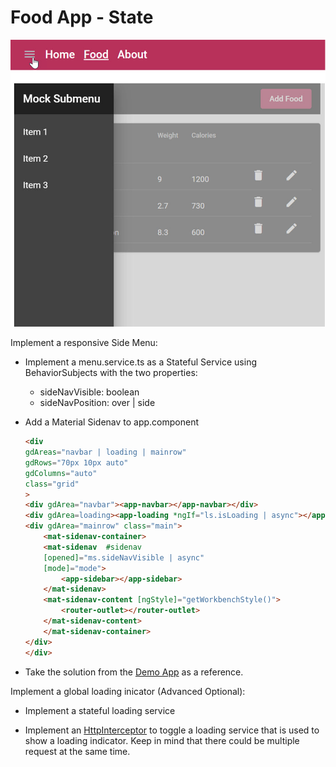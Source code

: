 # Food App - State

![menu](_images/menu.jpg)

Implement a responsive Side Menu:

- Implement a menu.service.ts as a Stateful Service using BehaviorSubjects with the two properties:

    - sideNavVisible: boolean
    - sideNavPosition: over | side

- Add a Material Sidenav to app.component   

    ```html
    <div
    gdAreas="navbar | loading | mainrow"
    gdRows="70px 10px auto"
    gdColumns="auto"
    class="grid"
    >
    <div gdArea="navbar"><app-navbar></app-navbar></div>
    <div gdArea=loading><app-loading *ngIf="ls.isLoading | async"></app-loading> </div>
    <div gdArea="mainrow" class="main">
        <mat-sidenav-container>
        <mat-sidenav  #sidenav
        [opened]="ms.sideNavVisible | async"
        [mode]="mode">
            <app-sidebar></app-sidebar>
        </mat-sidenav>
        <mat-sidenav-content [ngStyle]="getWorkbenchStyle()">
            <router-outlet></router-outlet>
        </mat-sidenav-content>
        </mat-sidenav-container>
    </div> 
    </div>
    ``` 
- Take the solution from the [Demo App](/Demos/08-Reactive-Programming-and-State/Reactive/src/app/shared/menu/menu.service.ts) as a reference.

Implement a global loading inicator (Advanced Optional):

- Implement a stateful loading service

- Implement an [HttpInterceptor](https://angular.io/guide/http#intercepting-requests-and-responses) to toggle a loading service that is used to show a loading indicator. Keep in mind that there could be multiple request at the same time.
